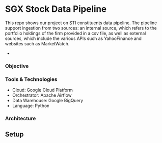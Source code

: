 # SGX Stock Data Pipeline
This repo shows our project on STI constituents data pipeline. The pipeline support ingestion from two sources: an internal source, which refers to the portfolio holdings of the firm provided in a csv file, as well as external sources, which include the various APIs such as YahooFinance and websites such as MarketWatch.

- 
### Objective

### Tools & Technologies
- Cloud: Google Cloud Platform
- Orchestrator: Apache Airflow
- Data Warehouse: Google BigQuery
- Language: Python

### Architecture


## Setup
